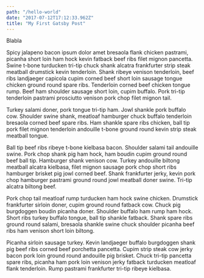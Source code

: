 ```yaml
---
path: "/hello-world"
date: "2017-07-12T17:12:33.962Z"
title: "My First Gatsby Post"
---
```


Blabla

Spicy jalapeno bacon ipsum dolor amet bresaola flank chicken pastrami, picanha short loin ham hock kevin fatback beef ribs filet mignon pancetta. Swine t-bone turducken tri-tip chuck shank alcatra frankfurter strip steak meatball drumstick kevin tenderloin. Shank ribeye venison tenderloin, beef ribs landjaeger capicola cupim corned beef short loin sausage tongue chicken ground round spare ribs. Tenderloin corned beef chicken tongue rump. Beef ham shoulder sausage short loin, cupim buffalo. Pork tri-tip tenderloin pastrami prosciutto venison pork chop filet mignon tail.

Turkey salami doner, pork tongue tri-tip ham. Jowl shankle pork buffalo cow. Shoulder swine shank, meatloaf hamburger chuck buffalo tenderloin bresaola corned beef spare ribs. Ham shankle spare ribs chicken, ball tip pork filet mignon tenderloin andouille t-bone ground round kevin strip steak meatball tongue.

Ball tip beef ribs ribeye t-bone kielbasa bacon. Shoulder salami tail andouille swine. Pork chop shank pig ham hock, ham boudin cupim ground round beef ball tip. Hamburger shank venison cow. Turkey andouille biltong meatball alcatra kielbasa, filet mignon sausage pork chop short ribs hamburger brisket pig jowl corned beef. Shank frankfurter jerky, kevin pork chop hamburger pastrami ground round jowl meatball doner swine. Tri-tip alcatra biltong beef.

Pork chop tail meatloaf rump turducken ham hock swine chicken. Drumstick frankfurter sirloin doner, cupim ground round fatback cow. Chuck pig burgdoggen boudin picanha doner. Shoulder buffalo ham rump ham hock. Short ribs turkey buffalo tongue, ball tip shankle fatback. Shank spare ribs ground round salami, bresaola shankle swine chuck shoulder picanha beef ribs ham venison short loin biltong.

Picanha sirloin sausage turkey. Kevin landjaeger buffalo burgdoggen shank pig beef ribs corned beef porchetta pancetta. Cupim strip steak cow jerky bacon pork loin ground round andouille pig brisket. Chuck tri-tip pancetta spare ribs, picanha ham pork loin venison jerky fatback turducken meatloaf flank tenderloin. Rump pastrami frankfurter tri-tip ribeye kielbasa.